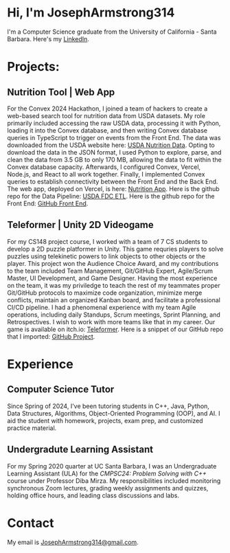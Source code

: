 # Hi, I'm JosephArmstrong314   

I'm a Computer Science graduate from the University of California - Santa Barbara. Here's my [LinkedIn](https://www.linkedin.com/in/joseph-armstrong-31415926535897932384626/).

# Projects:

## Nutrition Tool | Web App

For the Convex 2024 Hackathon, I joined a team of hackers to create a web-based search tool for nutrition data from USDA datasets. My role primarily included accessing the raw USDA data, processing it with Python, loading it into the Convex database, and then writing Convex database queries in TypeScript to trigger on events from the Front End. The data was downloaded from the USDA website here: [USDA Nutrition Data](https://fdc.nal.usda.gov/). Opting to download the data in the JSON format, I used Python to explore, parse, and clean the data from 3.5 GB to only 170 MB, allowing the data to fit within the Convex database capacity. Afterwards, I configured Convex, Vercel, Node.js, and React to all work together. Finally, I implemented Convex queries to establish connectivity between the Front End and the Back End. The web app, deployed on Vercel, is here: [Nutrition App](https://convex-nutriiton.vercel.app/). Here is the github repo for the Data Pipeline: [USDA FDC ETL](https://github.com/JosephArmstrong314/usda-fdc-etl/tree/main). Here is the github repo for the Front End: [GitHub Front End](https://github.com/mashiourcse/convex_nutriiton).

## Teleformer | Unity 2D Videogame

For my CS148 project course, I worked with a team of 7 CS students to develop a 2D puzzle platformer in Unity. This game requries players to solve puzzles using telekinetic powers to link objects to other objects or the player. This project won the Audience Choice Award, and my contributions to the team included Team Management, Git/GitHub Expert, Agile/Scrum Master, UI Development, and Game Designer. Having the most experience on the team, it was my priviledge to teach the rest of my teammates proper Git/GitHub protocols to maximize code organization, minimize merge conflicts, maintain an organized Kanban board, and facilitate a professional CI/CD pipeline. I had a phenomenal experience with my team Agile operations, including daily Standups, Scrum meetings, Sprint Planning, and Retrospectives. I wish to work with more teams like that in my career. Our game is available on itch.io: [Teleformer](https://qiruhu.itch.io/teleformer). Here is a snippet of our GitHub repo that I imported: [GitHub Project](https://github.com/JosephArmstrong314/Teleformer/tree/main).

# Experience

## Computer Science Tutor

Since Spring of 2024, I've been tutoring students in C++, Java, Python, Data Structures, Algorithms, Object-Oriented Programming (OOP), and AI. I aid the student with homework, projects, exam prep, and customized practice material.

## Undergradute Learning Assistant

For my Spring 2020 quarter at UC Santa Barbara, I was an Undergraduate Learning Assistant (ULA) for the *CMPSC24: Problem Solving with C++* course under Professor Diba Mirza. My responsibilities included monitoring synchronous Zoom lectures, grading weekly assignments and quizzes, holding office hours, and leading class discussions and labs.

# Contact

My email is [JosephArmstrong314@gmail.com](JosephArmstrong314@gmail.com).

<!---
JosephArmstrong314/JosephArmstrong314 is a ✨ special ✨ repository because its `README.md` (this file) appears on your GitHub profile.
You can click the Preview link to take a look at your changes.
--->
